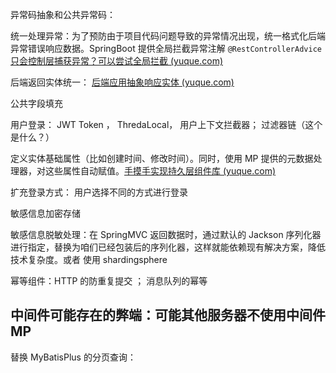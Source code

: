 









异常码抽象和公共异常码：

统一处理异常：为了预防由于项目代码问题导致的异常情况出现，统一格式化后端异常错误响应数据。SpringBoot 提供全局拦截异常注解 `@RestControllerAdvice`    [只会控制层捕获异常？可以尝试全局拦截 (yuque.com)](https://www.yuque.com/magestack/12306/ldzu7zwy3l8vtp06)





后端返回实体统一： [后端应用抽象响应实体 (yuque.com)](https://www.yuque.com/magestack/12306/xdcxfcfn6exgef3z)



公共字段填充



用户登录： JWT Token ， ThredaLocal， 用户上下文拦截器； 过滤器链（这个是什么？）





定义实体基础属性（比如创建时间、修改时间）。同时，使用 MP 提供的元数据处理器，对这些属性自动赋值。[手摸手实现持久层组件库 (yuque.com)](https://www.yuque.com/magestack/12306/pmegrwgpzpd9tg0v#BePLk)





扩充登录方式： 用户选择不同的方式进行登录





敏感信息加密存储



敏感信息脱敏处理：在 SpringMVC 返回数据时，通过默认的 Jackson 序列化器进行指定，替换为咱们已经包装后的序列化器，这样就能依赖现有解决方案，降低技术复杂度。或者 使用 shardingsphere



幂等组件：HTTP 的防重复提交  ；  消息队列的幂等







## 中间件可能存在的弊端：可能其他服务器不使用中间件MP

替换 MyBatisPlus 的分页查询： 



